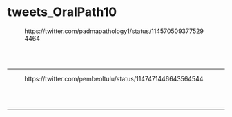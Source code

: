 # tweets_OralPath10


<figure class="wp-block-embed-twitter wp-block-embed is-type-rich">
<div class="wp-block-embed__wrapper">
https://twitter.com/padmapathology1/status/1145705093775294464</div></figure>
<br>
<br>
<hr>

<figure class="wp-block-embed-twitter wp-block-embed is-type-rich">
<div class="wp-block-embed__wrapper">
https://twitter.com/pembeoltulu/status/1147471446643564544</div></figure>
<br>
<br>
<hr>
